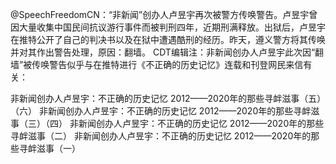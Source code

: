@SpeechFreedomCN：“非新闻”创办人卢昱宇再次被警方传唤警告。卢昱宇曾因大量收集中国民间抗议游行事件而被判刑四年，近期刑满释放。出狱后，卢昱宇在推特公开了自己的判决书以及在狱中遭遇酷刑的经历。昨天，遵义警方将其传唤并对其作出警告处理，原因：翻墙。 CDT编辑注：非新闻创办人卢昱宇此次因“翻墙”被传唤警告似乎与在推特进行《不正确的历史记忆》连载和刊登网民来信有关：

非新闻创办人卢昱宇：不正确的历史记忆 2012——2020年的那些寻衅滋事（五）（六） 非新闻创办人卢昱宇：不正确的历史记忆 2012——2020年的那些寻衅滋事（三）（四） 非新闻创办人卢昱宇：不正确的历史记忆  2012——2020年的那些寻衅滋事（二） 非新闻创办人卢昱宇：不正确的历史记忆  2012——2020年的那些寻衅滋事（一） 
